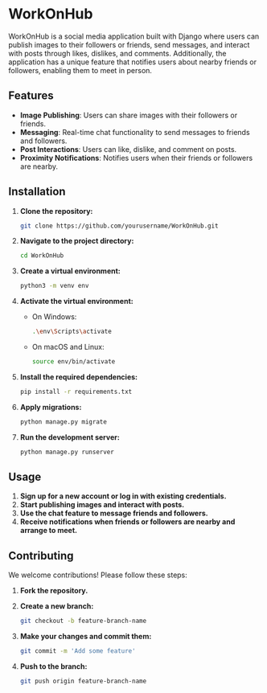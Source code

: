

# WorkOnHub

WorkOnHub is a social media application built with Django where users can publish images to their followers or friends, send messages, and interact with posts through likes, dislikes, and comments. Additionally, the application has a unique feature that notifies users about nearby friends or followers, enabling them to meet in person.

## Features

- **Image Publishing**: Users can share images with their followers or friends.
- **Messaging**: Real-time chat functionality to send messages to friends and followers.
- **Post Interactions**: Users can like, dislike, and comment on posts.
- **Proximity Notifications**: Notifies users when their friends or followers are nearby.

## Installation

1. **Clone the repository:**

    ```bash
    git clone https://github.com/yourusername/WorkOnHub.git
    ```

2. **Navigate to the project directory:**

    ```bash
    cd WorkOnHub
    ```

3. **Create a virtual environment:**

    ```bash
    python3 -m venv env
    ```

4. **Activate the virtual environment:**

    - On Windows:

        ```bash
        .\env\Scripts\activate
        ```

    - On macOS and Linux:

        ```bash
        source env/bin/activate
        ```

5. **Install the required dependencies:**

    ```bash
    pip install -r requirements.txt
    ```

6. **Apply migrations:**

    ```bash
    python manage.py migrate
    ```

7. **Run the development server:**

    ```bash
    python manage.py runserver
    ```

## Usage

1. **Sign up for a new account or log in with existing credentials.**
2. **Start publishing images and interact with posts.**
3. **Use the chat feature to message friends and followers.**
4. **Receive notifications when friends or followers are nearby and arrange to meet.**

## Contributing

We welcome contributions! Please follow these steps:

1. **Fork the repository.**
2. **Create a new branch:**

    ```bash
    git checkout -b feature-branch-name
    ```

3. **Make your changes and commit them:**

    ```bash
    git commit -m 'Add some feature'
    ```

4. **Push to the branch:**

    ```bash
    git push origin feature-branch-name
    ```



